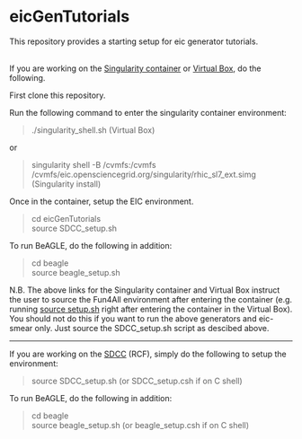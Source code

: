 # eicGenTutorials
This repository provides a starting setup for eic generator tutorials.
<br/>
<br/>

If you are working on the [Singularity container](https://github.com/eic/Singularity) or [Virtual Box](https://github.com/eic/Singularity/blob/master/VirtualBox.md), do the following.

First clone this repository. 

Run the following command to enter the singularity container environment:
> ./singularity_shell.sh (Virtual Box)

or

> singularity shell -B /cvmfs:/cvmfs /cvmfs/eic.opensciencegrid.org/singularity/rhic_sl7_ext.simg (Singularity install)

Once in the container, setup the EIC environment.
> cd eicGenTutorials  
> source SDCC_setup.sh

To run BeAGLE, do the following in addition:
> cd beagle  
> source beagle_setup.sh  

N.B. The above links for the Singularity container and Virtual Box instruct the user to source the Fun4All environment after entering the container (e.g. running <ins>source setup.sh</ins> right after entering the container in the Virtual Box). You should not do this if you want to run the above generators and eic-smear only. Just source the SDCC_setup.sh script as descibed above.

<hr/>

If you are working on the [SDCC](https://www.sdcc.bnl.gov/) (RCF), simply do the following to setup the environment:
> source SDCC_setup.sh (or SDCC_setup.csh if on C shell)

To run BeAGLE, do the following in addition:
> cd beagle  
> source beagle_setup.sh (or beagle_setup.csh if on C shell)  

<br/>


